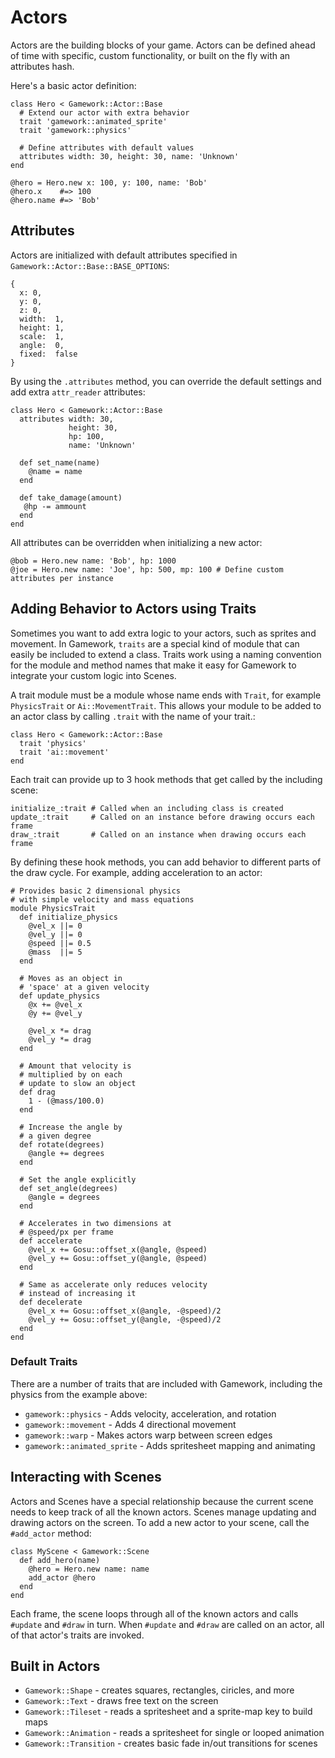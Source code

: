 # Actors

Actors are the building blocks of your game.  Actors can be defined ahead of time with specific, custom functionality, or built on the fly with an attributes hash.

Here's a basic actor definition:

```
class Hero < Gamework::Actor::Base
  # Extend our actor with extra behavior
  trait 'gamework::animated_sprite'
  trait 'gamework::physics'

  # Define attributes with default values
  attributes width: 30, height: 30, name: 'Unknown'
end

@hero = Hero.new x: 100, y: 100, name: 'Bob'
@hero.x    #=> 100
@hero.name #=> 'Bob'
```

## Attributes

Actors are initialized with default attributes specified in `Gamework::Actor::Base::BASE_OPTIONS`:

```
{
  x: 0,
  y: 0,
  z: 0,
  width:  1,
  height: 1,
  scale:  1,
  angle:  0,
  fixed:  false
}
```

By using the `.attributes` method, you can override the default settings and add extra `attr_reader` attributes:

```
class Hero < Gamework::Actor::Base
  attributes width: 30,
             height: 30,
             hp: 100,
             name: 'Unknown'

  def set_name(name)
    @name = name
  end

  def take_damage(amount)
   @hp -= ammount
  end
end
```

All attributes can be overridden when initializing a new actor:

```
@bob = Hero.new name: 'Bob', hp: 1000
@joe = Hero.new name: 'Joe', hp: 500, mp: 100 # Define custom attributes per instance
```

## Adding Behavior to Actors using Traits

Sometimes you want to add extra logic to your actors, such as sprites and movement.  In Gamework, `traits` are a special kind of module that can easily be included to extend a class.  Traits work using a naming convention for the module and method names that make it easy for Gamework to integrate your custom logic into Scenes.

A trait module must be a module whose name ends with `Trait`, for example `PhysicsTrait` or `Ai::MovementTrait`.  This allows your module to be added to an actor class by calling `.trait` with the name of your trait.:

```
class Hero < Gamework::Actor::Base
  trait 'physics'
  trait 'ai::movement'
end
```

Each trait can provide up to 3 hook methods that get called by the including scene:

```
initialize_:trait # Called when an including class is created
update_:trait     # Called on an instance before drawing occurs each frame
draw_:trait       # Called on an instance when drawing occurs each frame
```

By defining these hook methods, you can add behavior to different parts of the draw cycle.  For example, adding acceleration to an actor:

```
# Provides basic 2 dimensional physics
# with simple velocity and mass equations
module PhysicsTrait
  def initialize_physics
    @vel_x ||= 0
    @vel_y ||= 0
    @speed ||= 0.5
    @mass  ||= 5
  end

  # Moves as an object in
  # 'space' at a given velocity
  def update_physics
    @x += @vel_x
    @y += @vel_y
    
    @vel_x *= drag
    @vel_y *= drag
  end

  # Amount that velocity is
  # multiplied by on each
  # update to slow an object
  def drag
    1 - (@mass/100.0)
  end

  # Increase the angle by
  # a given degree
  def rotate(degrees)
    @angle += degrees
  end

  # Set the angle explicitly
  def set_angle(degrees)
    @angle = degrees
  end

  # Accelerates in two dimensions at
  # @speed/px per frame
  def accelerate
    @vel_x += Gosu::offset_x(@angle, @speed)
    @vel_y += Gosu::offset_y(@angle, @speed)
  end

  # Same as accelerate only reduces velocity
  # instead of increasing it
  def decelerate
    @vel_x += Gosu::offset_x(@angle, -@speed)/2
    @vel_y += Gosu::offset_y(@angle, -@speed)/2
  end
end

```

### Default Traits

There are a number of traits that are included with Gamework, including the physics from the example above:

- `gamework::physics` - Adds velocity, acceleration, and rotation
- `gamework::movement` - Adds 4 directional movement
- `gamework::warp` - Makes actors warp between screen edges
- `gamework::animated_sprite` - Adds spritesheet mapping and animating

## Interacting with Scenes

Actors and Scenes have a special relationship because the current scene needs to keep track of all the known actors.  Scenes manage updating and drawing actors on the screen.  To add a new actor to your scene, call the `#add_actor` method:

```
class MyScene < Gamework::Scene
  def add_hero(name)
    @hero = Hero.new name: name
    add_actor @hero
  end
end
```

Each frame, the scene loops through all of the known actors and calls `#update` and `#draw` in turn.  When `#update` and `#draw` are called on an actor, all of that actor's traits are invoked.

## Built in Actors

- `Gamework::Shape` - creates squares, rectangles, ciricles, and more
- `Gamework::Text` - draws free text on the screen
- `Gamework::Tileset` - reads a spritesheet and a sprite-map key to build maps
- `Gamework::Animation` - reads a spritesheet for single or looped animation
- `Gamework::Transition` - creates basic fade in/out transitions for scenes
